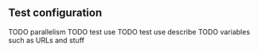 ## Test configuration

TODO parallelism
TODO test use
TODO test use describe
TODO variables such as URLs and stuff
